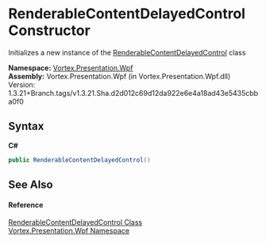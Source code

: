 # RenderableContentDelayedControl Constructor 
 

Initializes a new instance of the <a href="T_Vortex_Presentation_Wpf_RenderableContentDelayedControl.md">RenderableContentDelayedControl</a> class

**Namespace:**&nbsp;<a href="N_Vortex_Presentation_Wpf.md">Vortex.Presentation.Wpf</a><br />**Assembly:**&nbsp;Vortex.Presentation.Wpf (in Vortex.Presentation.Wpf.dll) Version: 1.3.21+Branch.tags/v1.3.21.Sha.d2d012c69d12da922e6e4a18ad43e5435cbba0f0

## Syntax

**C#**<br />
``` C#
public RenderableContentDelayedControl()
```


## See Also


#### Reference
<a href="T_Vortex_Presentation_Wpf_RenderableContentDelayedControl.md">RenderableContentDelayedControl Class</a><br /><a href="N_Vortex_Presentation_Wpf.md">Vortex.Presentation.Wpf Namespace</a><br />